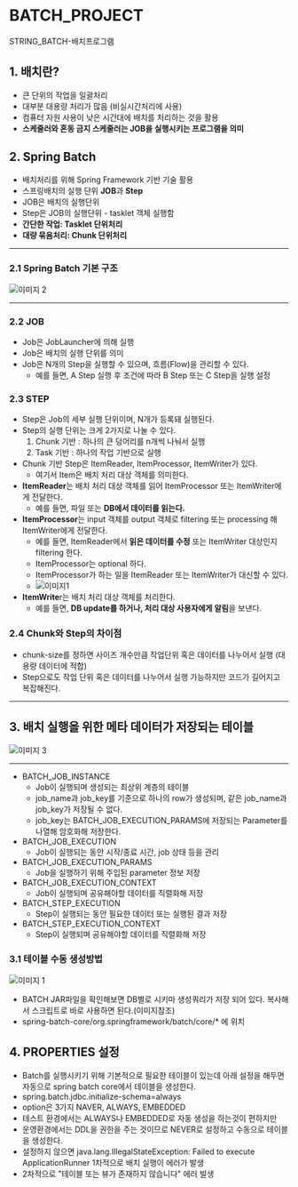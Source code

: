 # BATCH_PROJECT
STRING_BATCH-배치프로그램

## 1. 배치란? ##
  - 큰 단위의 작업을 일괄처리
  - 대부분 대용량 처리가 많음 (비실시간처리에 사용)
  - 컴퓨터 자원 사용이 낮은 시간대에 배치를 처리하는 것을 활용
  - **스케줄러와 혼동 금지 스케줄러는 JOB을 실행시키는 프로그램을 의미**

## 2. Spring Batch ##
  - 배치처리를 위해 Spring Framework 기반 기술 활용
  - 스프링배치의 실행 단위 **JOB**과 **Step**
  - JOB은 배치의 실행단위
  - Step은 JOB의 실행단위 - tasklet 객체 실행함
  - **간단한 작업: Tasklet 단위처리**
  - **대량 묶음처리: Chunk 단위처리**

----------------------------------------------------------

### 2.1 Spring Batch 기본 구조 ###
![이미지 2](https://user-images.githubusercontent.com/24876345/151474710-34fa570d-a366-4e35-9324-800a790a9c89.png)

----------------------------------------------------------

### 2.2 JOB ###
- Job은 JobLauncher에 의해 실행
- Job은 배치의 실행 단위를 의미
- Job은 N개의 Step을 실행할 수 있으며, 흐름(Flow)을 관리할 수 있다.
    - 예를 들면, A Step 실행 후 조건에 따라 B Step 또는 C Step을 실행 설정

### 2.3 STEP ###
- Step은 Job의 세부 실행 단위이며, N개가 등록돼 실행된다.
- Step의 실행 단위는 크게 2가지로 나눌 수 있다.
  1. Chunk 기반 : 하나의 큰 덩어리를 n개씩 나눠서 실행
  2. Task 기반 : 하나의 작업 기반으로 실행
- Chunk 기반 Step은 ItemReader, ItemProcessor, ItemWriter가 있다.
    - 여기서 Item은 배치 처리 대상 객체를 의미한다.
- **ItemReader**는 배치 처리 대상 객체를 읽어 ItemProcessor 또는 ItemWriter에게 전달한다.
    - 예를 들면, 파일 또는 **DB에서 데이터를 읽는다.**
- **ItemProcessor**는 input 객체를 output 객체로 filtering 또는 processing 해 ItemWriter에게 전달한다.
    - 예를 들면, ItemReader에서 **읽은 데이터를 수정** 또는 ItemWriter 대상인지 filtering 한다.
    - ItemProcessor는 optional 하다.
    - ItemProcessor가 하는 일을 ItemReader 또는 ItemWriter가 대신할 수 있다.
    - ![이미지1](https://user-images.githubusercontent.com/24876345/152299072-1b9879c5-6531-48bd-bd5f-e08339657748.png)
- **ItemWrite**r는 배치 처리 대상 객체를 처리한다.
    - 예를 들면, **DB update를 하거나, 처리 대상 사용자에게 알림**을 보낸다.

### 2.4 Chunk와 Step의 차이점 ###
  - chunk-size를 정하면 사이즈 개수만큼 작업단위 혹은 데이터를 나누어서 실행 (대용량 데이터에 적합)
  - Step으로도 작업 단위 혹은 데이터를 나누어서 실행 가능하지만 코드가 길어지고 복잡해진다.

----------------------------------------------------------

## 3. 배치 실행을 위한 메타 데이터가 저장되는 테이블 ##
![이미지 3](https://user-images.githubusercontent.com/24876345/151476669-1253fe05-d522-41fa-a704-0583f18df05c.png)

----------------------------------------------------------

- BATCH_JOB_INSTANCE
    - Job이 실행되며 생성되는 최상위 계층의 테이블
    - job_name과 job_key를 기준으로 하나의 row가 생성되며, 같은 job_name과 job_key가 저장될 수 없다.
    - job_key는 BATCH_JOB_EXECUTION_PARAMS에 저장되는 Parameter를 나열해 암호화해 저장한다.
- BATCH_JOB_EXECUTION
    - Job이 실행되는 동안 시작/종료 시간, job 상태 등을 관리
- BATCH_JOB_EXECUTION_PARAMS
    - Job을 실행하기 위해 주입된 parameter 정보 저장
- BATCH_JOB_EXECUTION_CONTEXT
    - Job이 실행되며 공유해야할 데이터를  직렬화해 저장
- BATCH_STEP_EXECUTION
    - Step이 실행되는 동안 필요한 데이터 또는 실행된 결과 저장
- BATCH_STEP_EXECUTION_CONTEXT
    - Step이 실행되며 공유해야할 데이터를 직렬화해 저장

### 3.1 테이블 수동 생성방법 ###
![이미지 1](https://user-images.githubusercontent.com/24876345/151293695-5aeed262-cd5f-425b-9304-c2a1d737846e.png)
- BATCH JAR파일을 확인해보면 DB별로 시키마 생성쿼리가 저장 되어 있다. 복사해서 스크립트로 바로 사용하면 된다.(이미지참조)
- spring-batch-core/org.springframework/batch/core/* 에 위치

## 4. PROPERTIES 설정 ##
  - Batch를 실행시키기 위해 기본적으로 필요한 테이블이 있는데 아래 설정을 해두면 자동으로 spring batch core에서 테이블을 생성한다.
  - spring.batch.jdbc.initialize-schema=always
  - option은 3가지 NAVER, ALWAYS, EMBEDDED
  - 테스트 환경에서는 ALWAYS나 EMBEDDED로 자동 생성을 하는것이 편하지만 
  - 운영환경에서는 DDL을 권한을 주는 것이므로 NEVER로 설정하고 수동으로 테이블을 생성한다.  
  - 설정하지 않으면 java.lang.IllegalStateException: Failed to execute ApplicationRunner 1차적으로 배치 실행이 에러가 발생
  - 2차적으로 "테이블 또는 뷰가 존재하지 않습니다" 에러 발생





